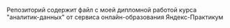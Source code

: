 Репозиторий содержит файл с моей дипломной работой курса "аналитик-данных" от сервиса онлайн-образования Яндекс-Практикум 
